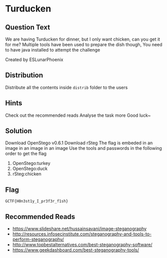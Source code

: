 # Turducken

## Question Text

We are having Turducken for dinner, but I only want chicken, can you get it for me?
Multiple tools have been used to prepare the dish though, You need to have java installed to attempt the challenge

Created by ESLunarPhoenix

## Distribution
Distribute all the contents inside `distrib` folder to the users

## Hints
Check out the recommended reads
Analyse the task more
Good luck~

## Solution
Download OpenStego v0.6.1
Download rSteg
The flag is embeded in an image in an image in an image
Use the tools and passwords in the following order to get the flag
1. OpenStego:turkey
2. OpenStego:duck
3. rSteg:chicken

## Flag
`GCTF{H0n3st1y_I_pr3f3r_f1sh}`

## Recommended Reads
* https://www.slideshare.net/hussainsavani/image-steganography
* http://resources.infosecinstitute.com/steganography-and-tools-to-perform-steganography/
* http://www.topbestalternatives.com/best-steganography-software/
* https://www.geekdashboard.com/best-steganography-tools/
